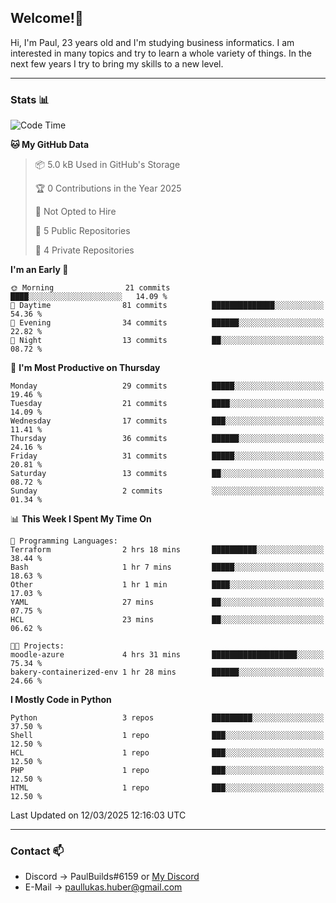 ## Welcome!👋

Hi, I'm Paul, 23 years old and I'm studying business informatics. I am interested in many topics and try to learn a whole variety of things. In the next few years I try to bring my skills to a new level.

---
### Stats 📊

<!--START_SECTION:waka-->
![Code Time](http://img.shields.io/badge/Code%20Time-98%20hrs%201%20min-blue)

**🐱 My GitHub Data** 

> 📦 5.0 kB Used in GitHub's Storage 
 > 
> 🏆 0 Contributions in the Year 2025
 > 
> 🚫 Not Opted to Hire
 > 
> 📜 5 Public Repositories 
 > 
> 🔑 4 Private Repositories 
 > 
**I'm an Early 🐤** 

```text
🌞 Morning                21 commits          ████░░░░░░░░░░░░░░░░░░░░░   14.09 % 
🌆 Daytime                81 commits          ██████████████░░░░░░░░░░░   54.36 % 
🌃 Evening                34 commits          ██████░░░░░░░░░░░░░░░░░░░   22.82 % 
🌙 Night                  13 commits          ██░░░░░░░░░░░░░░░░░░░░░░░   08.72 % 
```
📅 **I'm Most Productive on Thursday** 

```text
Monday                   29 commits          █████░░░░░░░░░░░░░░░░░░░░   19.46 % 
Tuesday                  21 commits          ████░░░░░░░░░░░░░░░░░░░░░   14.09 % 
Wednesday                17 commits          ███░░░░░░░░░░░░░░░░░░░░░░   11.41 % 
Thursday                 36 commits          ██████░░░░░░░░░░░░░░░░░░░   24.16 % 
Friday                   31 commits          █████░░░░░░░░░░░░░░░░░░░░   20.81 % 
Saturday                 13 commits          ██░░░░░░░░░░░░░░░░░░░░░░░   08.72 % 
Sunday                   2 commits           ░░░░░░░░░░░░░░░░░░░░░░░░░   01.34 % 
```


📊 **This Week I Spent My Time On** 

```text
💬 Programming Languages: 
Terraform                2 hrs 18 mins       ██████████░░░░░░░░░░░░░░░   38.44 % 
Bash                     1 hr 7 mins         █████░░░░░░░░░░░░░░░░░░░░   18.63 % 
Other                    1 hr 1 min          ████░░░░░░░░░░░░░░░░░░░░░   17.03 % 
YAML                     27 mins             ██░░░░░░░░░░░░░░░░░░░░░░░   07.75 % 
HCL                      23 mins             ██░░░░░░░░░░░░░░░░░░░░░░░   06.62 % 

🐱‍💻 Projects: 
moodle-azure             4 hrs 31 mins       ███████████████████░░░░░░   75.34 % 
bakery-containerized-env 1 hr 28 mins        ██████░░░░░░░░░░░░░░░░░░░   24.66 % 
```

**I Mostly Code in Python** 

```text
Python                   3 repos             █████████░░░░░░░░░░░░░░░░   37.50 % 
Shell                    1 repo              ███░░░░░░░░░░░░░░░░░░░░░░   12.50 % 
HCL                      1 repo              ███░░░░░░░░░░░░░░░░░░░░░░   12.50 % 
PHP                      1 repo              ███░░░░░░░░░░░░░░░░░░░░░░   12.50 % 
HTML                     1 repo              ███░░░░░░░░░░░░░░░░░░░░░░   12.50 % 
```




 Last Updated on 12/03/2025 12:16:03 UTC
<!--END_SECTION:waka-->

---
### Contact 📫

* Discord -> PaulBuilds#6159 or [My Discord](https://discord.gg/7kq6UnB)
* E-Mail -> paullukas.huber@gmail.com
